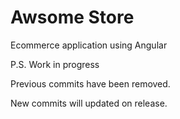 # Awsome Store

Ecommerce application using Angular

P.S. Work in progress

Previous commits have been removed.

New commits will updated on release.
